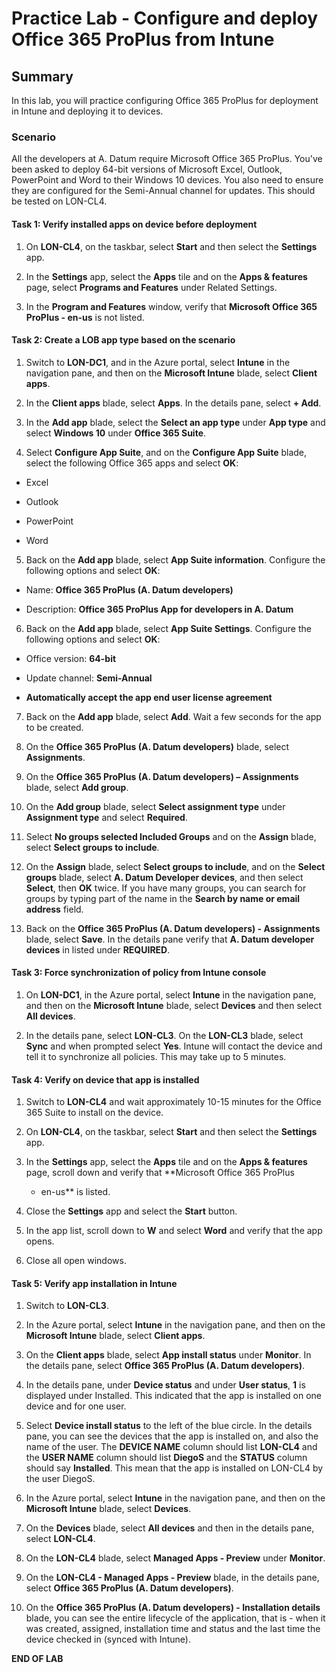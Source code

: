 # Practice Lab - Configure and deploy Office 365 ProPlus from Intune

## Summary

In this lab, you will practice configuring Office 365 ProPlus for deployment in Intune and deploying it to devices.


### Scenario

All the developers at A. Datum require Microsoft Office 365 ProPlus.  You've been asked to deploy  64-bit versions of Microsoft Excel, Outlook, PowerPoint and Word to their Windows 10 devices. You also need to ensure they are configured for the Semi-Annual channel for updates. This should be tested on LON-CL4.

#### Task 1: Verify installed apps on device before deployment

1.  On **LON-CL4**, on the taskbar, select **Start** and then select the
    **Settings** app.

2.  In the **Settings** app, select the **Apps** tile and on the **Apps &
    features** page, select **Programs and Features** under Related Settings.

3.  In the **Program and Features** window, verify that **Microsoft Office 365
    ProPlus - en-us** is not listed.

#### Task 2: Create a LOB app type based on the scenario

1.  Switch to **LON-DC1**, and in the Azure portal, select **Intune** in the
    navigation pane, and then on the **Microsoft Intune** blade, select **Client
    apps**.

2.  In the **Client apps** blade, select **Apps**. In the details pane, select **+
    Add**.

3.  In the **Add app** blade, select the **Select an app type** under **App
    type** and select **Windows 10** under **Office 365 Suite**.

4.  Select **Configure App Suite**, and on the **Configure App Suite** blade,
    select the following Office 365 apps and select **OK**:

-   Excel

-   Outlook

-   PowerPoint

-   Word

5.  Back on the **Add app** blade, select **App Suite information**. Configure
    the following options and select **OK**:

-   Name: **Office 365 ProPlus (A. Datum developers)**

-   Description: **Office 365 ProPlus App for developers in A. Datum**

6.  Back on the **Add app** blade, select **App Suite Settings**. Configure the
    following options and select **OK**:

-   Office version: **64-bit**

-   Update channel: **Semi-Annual**

-   **Automatically accept the app end user license agreement**

7.  Back on the **Add app** blade, select **Add**. Wait a few seconds for the app
    to be created.

8.  On the **Office 365 ProPlus (A. Datum developers)** blade, select
    **Assignments**.

9.  On the **Office 365 ProPlus (A. Datum developers) – Assignments** blade,
    select **Add group**.

10.  On the **Add group** blade, select **Select assignment type** under
    **Assignment type** and select **Required**.

11.  Select **No groups selected Included Groups** and on the **Assign** blade,
    select **Select groups to include**.

12.  On the **Assign** blade, select **Select groups to include**, and on the
    **Select groups** blade, select **A. Datum Developer devices**, and then
    select **Select**, then **OK** twice. If you have many groups, you can search
    for groups by typing part of the name in the **Search by name or email
    address** field.

13.  Back on the **Office 365 ProPlus (A. Datum developers) - Assignments**
    blade, select **Save**. In the details pane verify that **A. Datum developer
    devices** in listed under **REQUIRED**.

#### Task 3: Force synchronization of policy from Intune console

1.  On **LON-DC1**, in the Azure portal, select **Intune** in the navigation
    pane, and then on the **Microsoft Intune** blade, select **Devices** and then
    select **All devices**.

2.  In the details pane, select **LON-CL3**. On the **LON-CL3** blade, select
    **Sync** and when prompted select **Yes**. Intune will contact the device and
    tell it to synchronize all policies. This may take up to 5 minutes.

#### Task 4: Verify on device that app is installed

1.  Switch to **LON-CL4** and wait approximately 10-15 minutes for the Office
    365 Suite to install on the device.

2.  On **LON-CL4**, on the taskbar, select **Start** and then select the
    **Settings** app.

3.  In the **Settings** app, select the **Apps** tile and on the **Apps &
    features** page, scroll down and verify that **Microsoft Office 365 ProPlus
    - en-us** is listed.

4.  Close the **Settings** app and select the **Start** button.

5.  In the app list, scroll down to **W** and select **Word** and verify that the
    app opens.

6.  Close all open windows.

#### Task 5: Verify app installation in Intune

1.  Switch to **LON-CL3**.

2.  In the Azure portal, select **Intune** in the navigation pane, and then on
    the **Microsoft Intune** blade, select **Client apps**.

3.  On the **Client apps** blade, select **App install status** under
    **Monitor**. In the details pane, select **Office 365 ProPlus (A. Datum
    developers)**.

4.  In the details pane, under **Device status** and under **User status**,
    **1** is displayed under Installed. This indicated that the app is installed
    on one device and for one user.

5.  Select **Device install status** to the left of the blue circle. In the
    details pane, you can see the devices that the app is installed on, and also
    the name of the user. The **DEVICE NAME** column should list **LON-CL4** and
    the **USER NAME** column should list **DiegoS** and the **STATUS** column
    should say **Installed**. This mean that the app is installed on LON-CL4 by
    the user DiegoS.

6.  In the Azure portal, select **Intune** in the navigation pane, and then on
    the **Microsoft Intune** blade, select **Devices**.

7.  On the **Devices** blade, select **All devices** and then in the details
    pane, select **LON-CL4**.

8.  On the **LON-CL4** blade, select **Managed Apps - Preview** under
    **Monitor**.

9.  On the **LON-CL4 - Managed Apps - Preview** blade, in the details pane,
    select **Office 365 ProPlus (A. Datum developers)**.

10. On the **Office 365 ProPlus (A. Datum developers) - Installation details**
    blade, you can see the entire lifecycle of the application, that is - when
    it was created, assigned, installation time and status and the last time the
    device checked in (synced with Intune).

**END OF LAB**